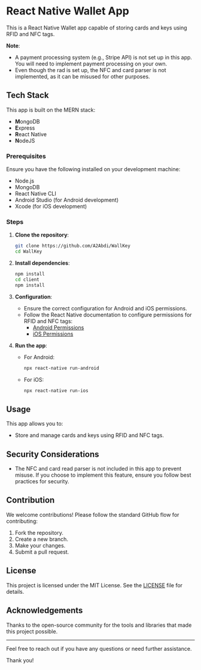 # React Native Wallet App

This is a React Native Wallet app capable of storing cards and keys using RFID and NFC tags.

**Note**:
- A payment processing system (e.g., Stripe API) is not set up in this app. You will need to implement payment processing on your own.
- Even though the rad is set up, the NFC and card parser is not implemented, as it can be misused for other purposes.

## Tech Stack

This app is built on the MERN stack:
- **M**ongoDB
- **E**xpress
- **R**eact Native
- **N**odeJS

### Prerequisites

Ensure you have the following installed on your development machine:
- Node.js
- MongoDB
- React Native CLI
- Android Studio (for Android development)
- Xcode (for iOS development)

### Steps

1. **Clone the repository**:
    ```bash
    git clone https://github.com/A2Abdi/WallKey
    cd WallKey
    ```

2. **Install dependencies**:
    ```bash
    npm install
    cd client
    npm install
    ```

3. **Configuration**:
    - Ensure the correct configuration for Android and iOS permissions.
    - Follow the React Native documentation to configure permissions for RFID and NFC tags:
        - [Android Permissions](https://reactnative.dev/docs/permissionsandroid)
        - [iOS Permissions](https://reactnative.dev/docs/permissionsios)

4. **Run the app**:
    - For Android:
        ```bash
        npx react-native run-android
        ```
    - For iOS:
        ```bash
        npx react-native run-ios
        ```

## Usage

This app allows you to:
- Store and manage cards and keys using RFID and NFC tags.

## Security Considerations

- The NFC and card read parser is not included in this app to prevent misuse. If you choose to implement this feature, ensure you follow best practices for security.

## Contribution

We welcome contributions! Please follow the standard GitHub flow for contributing:
1. Fork the repository.
2. Create a new branch.
3. Make your changes.
4. Submit a pull request.

## License

This project is licensed under the MIT License. See the [LICENSE](LICENSE) file for details.

## Acknowledgements

Thanks to the open-source community for the tools and libraries that made this project possible.

---

Feel free to reach out if you have any questions or need further assistance.

Thank you!
